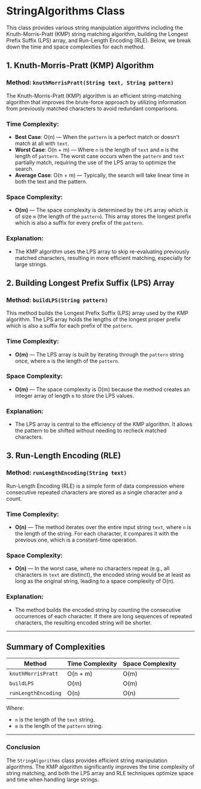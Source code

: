 # StringAlgorithms Class

This class provides various string manipulation algorithms including the Knuth-Morris-Pratt (KMP) string matching algorithm, building the Longest Prefix Suffix (LPS) array, and Run-Length Encoding (RLE). Below, we break down the time and space complexities for each method.

## 1. Knuth-Morris-Pratt (KMP) Algorithm
### Method: `knuthMorrisPratt(String text, String pattern)`

The Knuth-Morris-Pratt (KMP) algorithm is an efficient string-matching algorithm that improves the brute-force approach by utilizing information from previously matched characters to avoid redundant comparisons.

### Time Complexity:
- **Best Case**: O(n) — When the `pattern` is a perfect match or doesn't match at all with `text`.
- **Worst Case**: O(n + m) — Where `n` is the length of `text` and `m` is the length of `pattern`. The worst case occurs when the `pattern` and `text` partially match, requiring the use of the LPS array to optimize the search.
- **Average Case**: O(n + m) — Typically, the search will take linear time in both the text and the pattern.

### Space Complexity:
- **O(m)** — The space complexity is determined by the `LPS` array which is of size `m` (the length of the `pattern`). This array stores the longest prefix which is also a suffix for every prefix of the `pattern`.

### Explanation:
- The KMP algorithm uses the LPS array to skip re-evaluating previously matched characters, resulting in more efficient matching, especially for large strings.

## 2. Building Longest Prefix Suffix (LPS) Array
### Method: `buildLPS(String pattern)`

This method builds the Longest Prefix Suffix (LPS) array used by the KMP algorithm. The LPS array holds the lengths of the longest proper prefix which is also a suffix for each prefix of the `pattern`.

### Time Complexity:
- **O(m)** — The LPS array is built by iterating through the `pattern` string once, where `m` is the length of the `pattern`.

### Space Complexity:
- **O(m)** — The space complexity is O(m) because the method creates an integer array of length `m` to store the LPS values.

### Explanation:
- The LPS array is central to the efficiency of the KMP algorithm. It allows the pattern to be shifted without needing to recheck matched characters.

## 3. Run-Length Encoding (RLE)
### Method: `runLengthEncoding(String text)`

Run-Length Encoding (RLE) is a simple form of data compression where consecutive repeated characters are stored as a single character and a count.

### Time Complexity:
- **O(n)** — The method iterates over the entire input string `text`, where `n` is the length of the string. For each character, it compares it with the previous one, which is a constant-time operation.

### Space Complexity:
- **O(n)** — In the worst case, where no characters repeat (e.g., all characters in `text` are distinct), the encoded string would be at least as long as the original string, leading to a space complexity of O(n).

### Explanation:
- The method builds the encoded string by counting the consecutive occurrences of each character. If there are long sequences of repeated characters, the resulting encoded string will be shorter.

---

## Summary of Complexities

| Method                       | Time Complexity        | Space Complexity     |
|------------------------------|------------------------|----------------------|
| `knuthMorrisPratt`            | O(n + m)               | O(m)                 |
| `buildLPS`                    | O(m)                   | O(m)                 |
| `runLengthEncoding`           | O(n)                   | O(n)                 |

Where:
- `n` is the length of the `text` string.
- `m` is the length of the `pattern` string.

---

### Conclusion

The `StringAlgorithms` class provides efficient string manipulation algorithms. The KMP algorithm significantly improves the time complexity of string matching, and both the LPS array and RLE techniques optimize space and time when handling large strings.
